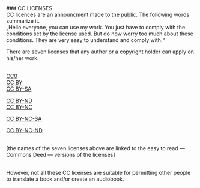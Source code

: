 <div id="cc-licenses" markdown="1">
### CC LICENSES
 </div>
CC licences are an announcment made to the public. The following words summarize it.

<div class="citace" markdown="1">
 „Hello everyone, you can use my work. You just have to comply with the conditions set by the license used. But do now worry too much about these conditions. They are very easy to understand and comply with.“ 
 </div>

There are seven licenses that any author or a copyright holder can apply on his/her work.<br><br>

[CC0](https://creativecommons.org/publicdomain/zero/1.0/)<br>
[CC BY](https://creativecommons.org/publicdomain/by/4.0/)<br>
[CC BY-SA](https://creativecommons.org/licenses/by-sa/4.0/)<br>

[CC BY-ND](https://creativecommons.org/licenses/by-nd/4.0/)<br>
[CC BY-NC](https://creativecommons.org/licenses/by-nc/4.0/)<br>

[CC BY-NC-SA](https://creativecommons.org/licenses/by-nc-sa/4.0/)<br>

[CC BY-NC-ND](https://creativecommons.org/licenses/by-nc-nd/4.0/)<br><br>

[the names of the seven licenses above are linked to the easy to read — Commons Deed — versions of the licenses]<br><br>

However, not all these CC licenses are suitable for permitting other people to translate a book and/or create an audiobook.<br>
